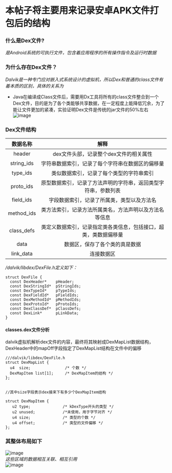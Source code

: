 # 本帖子将主要用来记录安卓APK文件打包后的结构
### 什么是Dex文件?  
  *是Android系统的可执行文件，包含着应用程序的所有操作指令及运行时数据*  
### 为什么存在Dex文件？  
  *Dalvik是一种专门应对嵌入式系统设计的虚拟机，所以Dex和普通的class文件有着本质的区别，具体的关系为*  
  * Java在编译成Class文件后，需要用Dx工具将所有的class文件整合到一个Dex文件，目的是为了各个类能够共享数据，在一定程度上能降低冗余，为了能让文件更加的紧凑，实验证明Dex文件是传统的jar文件的50%左右  
  ![image](https://upload-images.jianshu.io/upload_images/1152636-8230c5995981b7c2.png?imageMogr2/auto-orient/strip|imageView2/2/w/604/format/webp)
### Dex文件结构  
  |数据名称|解释|  
  |:----:|:--:|  
  |header|dex文件头部，记录整个dex文件的相关属性|  
  |string_ids|字符串数据索引，记录了每个字符串在数据区的偏移量|
  |type_ids|类似数据索引，记录了每个类型的字符串索引|
  |proto_ids|原型数据索引，记录了方法声明的字符串，返回类型字符串，参数列表|
  |field_ids|字段数据索引，记录了所属类，类型以及方法名|
  |method_ids|类方法索引，记录方法所属类名，方法声明以及方法名等信息|
  |class_defs|类定义数据索引，记录指定类各类信息，包括接口，超类，类数据偏移量|
  |data|数据区，保存了各个类的真是数据|
  |link_data|连接数据区|  
  
  */dalvik/libdex/DexFile.h定义如下：*
  ```
  struct DexFile {
    const DexHeader*    pHeader;
    const DexStringId*  pStringIds;
    const DexTypeId*    pTypeIds;
    const DexFieldId*   pFieldIds;
    const DexMethodId*  pMethodIds;
    const DexProtoId*   pProtoIds;
    const DexClassDef*  pClassDefs;
    const DexLink*      pLinkData;
  }
  ``` 
#### classes.dex文件分析  
  dalvik虚拟机解析dex文件的内容，最终将其映射成DexMapList数据结构，DexHeader中的mapOff字段指定了DexMapList结构在文件中的偏移  
  ```
  ///dalvik/libdex/DexFile.h
  struct DexMapList {
    u4  size;               /* 个数 */
    DexMapItem list[1];     /* DexMapItem的结构 */
  };
  
  
  //其中size字段表示dex接来下有多少个DexMapItem结构

  struct DexMapItem {
     u2 type;              /* kDexType开头的类型 */
     u2 unused;            /*未使用，用于字节对齐 */
     u4 size;              /* 类型的个数 */
     u4 offset;            /* 类型的文件偏移 */
  };
  ```
  
  ### 其整体布局如下  
  ![image](https://dn-kdt-img-test.qbox.me/public_files/2018/09/30/38399687ecc6bb950f762d71d42e7780.png)  
  *这些区域的数据相互关联、相互引用*  
  ![image](https://b.yzcdn.cn/public_files/2018/09/30/d985020caa93cc8d0a8dc209b44a673a.png)
